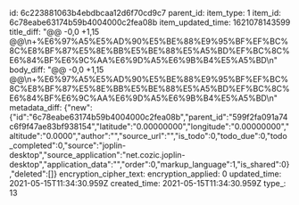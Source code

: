 id: 6c223881063b4ebdbcaa12d6f70cd9c7
parent_id: 
item_type: 1
item_id: 6c78eabe63174b59b4004000c2fea08b
item_updated_time: 1621078143599
title_diff: "@@ -0,0 +1,15 @@\\n+%E6%97%A5%E5%AD%90%E5%BE%88%E9%95%BF%EF%BC%8C%E8%BF%87%E5%8E%BB%E5%BE%88%E5%A5%BD%EF%BC%8C%E6%84%BF%E6%9C%AA%E6%9D%A5%E6%9B%B4%E5%A5%BD\\n"
body_diff: "@@ -0,0 +1,15 @@\\n+%E6%97%A5%E5%AD%90%E5%BE%88%E9%95%BF%EF%BC%8C%E8%BF%87%E5%8E%BB%E5%BE%88%E5%A5%BD%EF%BC%8C%E6%84%BF%E6%9C%AA%E6%9D%A5%E6%9B%B4%E5%A5%BD\\n"
metadata_diff: {"new":{"id":"6c78eabe63174b59b4004000c2fea08b","parent_id":"599f2fa091a74c6f9f47ae83bf938154","latitude":"0.00000000","longitude":"0.00000000","altitude":"0.0000","author":"","source_url":"","is_todo":0,"todo_due":0,"todo_completed":0,"source":"joplin-desktop","source_application":"net.cozic.joplin-desktop","application_data":"","order":0,"markup_language":1,"is_shared":0},"deleted":[]}
encryption_cipher_text: 
encryption_applied: 0
updated_time: 2021-05-15T11:34:30.959Z
created_time: 2021-05-15T11:34:30.959Z
type_: 13